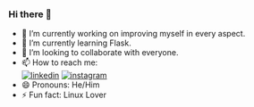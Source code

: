 ### Hi there 👋

<!--
**samahuja642/samahuja642** is a ✨ _special_ ✨ repository because its `README.md` (this file) appears on your GitHub profile.

Here are some ideas to get you started:
-->
- 🔭 I’m currently working on improving myself in every aspect.
- 🌱 I’m currently learning Flask.
- 👯 I’m looking to collaborate with everyone.
- 📫 How to reach me: <br>
[![linkedin](https://img.shields.io/badge/LinkedIn-0077B5?style=for-the-badge&logo=linkedin&logoColor=white)](https://www.linkedin.com/in/samarth-ahuja-3169601bb/)
[![instagram](https://img.shields.io/badge/Instagram-E4405F?style=for-the-badge&logo=instagram&logoColor=white)](https://www.instagram.com/samahuja642/)
- 😄 Pronouns: He/Him
- ⚡ Fun fact: Linux Lover
